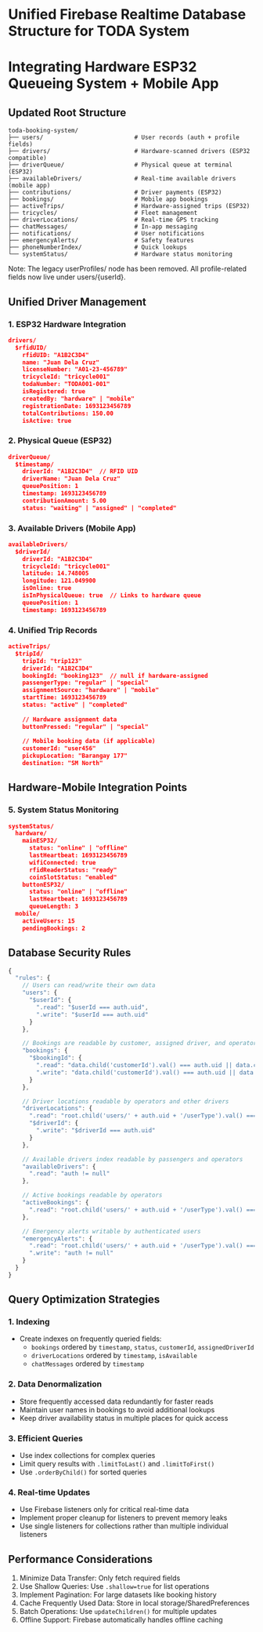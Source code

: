 # Unified Firebase Realtime Database Structure for TODA System
# Integrating Hardware ESP32 Queueing System + Mobile App

## Updated Root Structure
```
toda-booking-system/
├── users/                          # User records (auth + profile fields)
├── drivers/                        # Hardware-scanned drivers (ESP32 compatible)
├── driverQueue/                    # Physical queue at terminal (ESP32)
├── availableDrivers/               # Real-time available drivers (mobile app)
├── contributions/                  # Driver payments (ESP32)
├── bookings/                       # Mobile app bookings
├── activeTrips/                    # Hardware-assigned trips (ESP32)
├── tricycles/                      # Fleet management
├── driverLocations/                # Real-time GPS tracking
├── chatMessages/                   # In-app messaging
├── notifications/                  # User notifications
├── emergencyAlerts/                # Safety features
├── phoneNumberIndex/               # Quick lookups
└── systemStatus/                   # Hardware status monitoring
```

Note: The legacy userProfiles/ node has been removed. All profile-related fields now live under users/{userId}.

## Unified Driver Management

### 1. ESP32 Hardware Integration
```json
drivers/
  $rfidUID/
    rfidUID: "A1B2C3D4"
    name: "Juan Dela Cruz"
    licenseNumber: "A01-23-456789"
    tricycleId: "tricycle001"
    todaNumber: "TODA001-001"
    isRegistered: true
    createdBy: "hardware" | "mobile"
    registrationDate: 1693123456789
    totalContributions: 150.00
    isActive: true
```

### 2. Physical Queue (ESP32)
```json
driverQueue/
  $timestamp/
    driverId: "A1B2C3D4"  // RFID UID
    driverName: "Juan Dela Cruz"
    queuePosition: 1
    timestamp: 1693123456789
    contributionAmount: 5.00
    status: "waiting" | "assigned" | "completed"
```

### 3. Available Drivers (Mobile App)
```json
availableDrivers/
  $driverId/
    driverId: "A1B2C3D4"
    tricycleId: "tricycle001"
    latitude: 14.748005
    longitude: 121.049900
    isOnline: true
    isInPhysicalQueue: true  // Links to hardware queue
    queuePosition: 1
    timestamp: 1693123456789
```

### 4. Unified Trip Records
```json
activeTrips/
  $tripId/
    tripId: "trip123"
    driverId: "A1B2C3D4"
    bookingId: "booking123"  // null if hardware-assigned
    passengerType: "regular" | "special"
    assignmentSource: "hardware" | "mobile"
    startTime: 1693123456789
    status: "active" | "completed"
    
    // Hardware assignment data
    buttonPressed: "regular" | "special"
    
    // Mobile booking data (if applicable)
    customerId: "user456"
    pickupLocation: "Barangay 177"
    destination: "SM North"
```

## Hardware-Mobile Integration Points

### 5. System Status Monitoring
```json
systemStatus/
  hardware/
    mainESP32/
      status: "online" | "offline"
      lastHeartbeat: 1693123456789
      wifiConnected: true
      rfidReaderStatus: "ready"
      coinSlotStatus: "enabled"
    buttonESP32/
      status: "online" | "offline"
      lastHeartbeat: 1693123456789
      queueLength: 3
  mobile/
    activeUsers: 15
    pendingBookings: 2
```

## Database Security Rules

```javascript
{
  "rules": {
    // Users can read/write their own data
    "users": {
      "$userId": {
        ".read": "$userId === auth.uid",
        ".write": "$userId === auth.uid"
      }
    },

    // Bookings are readable by customer, assigned driver, and operators
    "bookings": {
      "$bookingId": {
        ".read": "data.child('customerId').val() === auth.uid || data.child('assignedDriverId').val() === auth.uid || root.child('users/' + auth.uid + '/userType').val() === 'OPERATOR'",
        ".write": "data.child('customerId').val() === auth.uid || data.child('assignedDriverId').val() === auth.uid || root.child('users/' + auth.uid + '/userType').val() === 'OPERATOR'"
      }
    },

    // Driver locations readable by operators and other drivers
    "driverLocations": {
      ".read": "root.child('users/' + auth.uid + '/userType').val() === 'DRIVER' || root.child('users/' + auth.uid + '/userType').val() === 'OPERATOR'",
      "$driverId": {
        ".write": "$driverId === auth.uid"
      }
    },

    // Available drivers index readable by passengers and operators
    "availableDrivers": {
      ".read": "auth != null"
    },

    // Active bookings readable by operators
    "activeBookings": {
      ".read": "root.child('users/' + auth.uid + '/userType').val() === 'OPERATOR'"
    },

    // Emergency alerts writable by authenticated users
    "emergencyAlerts": {
      ".read": "root.child('users/' + auth.uid + '/userType').val() === 'OPERATOR' || root.child('users/' + auth.uid + '/userType').val() === 'TODA_ADMIN'",
      ".write": "auth != null"
    }
  }
}
```

## Query Optimization Strategies

### 1. Indexing
- Create indexes on frequently queried fields:
  - `bookings` ordered by `timestamp`, `status`, `customerId`, `assignedDriverId`
  - `driverLocations` ordered by `timestamp`, `isAvailable`
  - `chatMessages` ordered by `timestamp`

### 2. Data Denormalization
- Store frequently accessed data redundantly for faster reads
- Maintain user names in bookings to avoid additional lookups
- Keep driver availability status in multiple places for quick access

### 3. Efficient Queries
- Use index collections for complex queries
- Limit query results with `.limitToLast()` and `.limitToFirst()`
- Use `.orderByChild()` for sorted queries

### 4. Real-time Updates
- Use Firebase listeners only for critical real-time data
- Implement proper cleanup for listeners to prevent memory leaks
- Use single listeners for collections rather than multiple individual listeners

## Performance Considerations

1. Minimize Data Transfer: Only fetch required fields
2. Use Shallow Queries: Use `.shallow=true` for list operations
3. Implement Pagination: For large datasets like booking history
4. Cache Frequently Used Data: Store in local storage/SharedPreferences
5. Batch Operations: Use `updateChildren()` for multiple updates
6. Offline Support: Firebase automatically handles offline caching
